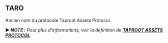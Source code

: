 ## TARO

Ancien nom du protocole Taproot Assets Protocol. 

► ***NOTE :** Pour plus d'informations, voir la définition de [**TAPROOT ASSETS PROTOCOL**](/dictionnaire/T.md#taproot-assets-protocol).*

